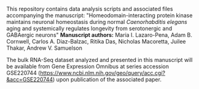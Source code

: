 This repository contains data analysis scripts and associated files accompanying the manuscript:
"Homeodomain-interacting protein kinase maintains neuronal homeostasis during normal *Caenorhabditis elegans* aging and systemically regulates longevity from serotonergic and GABAergic neurons"
**Manuscript authors:** Maria I. Lazaro-Pena, Adam B. Cornwell, Carlos A. Diaz-Balzac, Ritika Das, Nicholas Macoretta, Juilee Thakar, Andrew V. Samuelson

The bulk RNA-Seq dataset analyzed and presented in this manuscript will be available from Gene Expression Omnibus at series accession GSE220744 (https://www.ncbi.nlm.nih.gov/geo/query/acc.cgi?&acc=GSE220744) upon publication of the associated paper.
